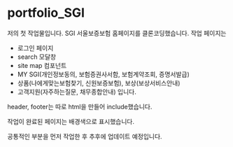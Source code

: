 # portfolio_SGI

저의 첫 작업물입니다.
SGI 서울보증보험 홈페이지를 클론코딩했습니다.
작업 페이지는
- 로그인 페이지
- search 모달창
- site map 컴포넌트
- MY SGI(개인정보동의, 보험증권사서함, 보험계약조회, 증명서발급)
- 상품(나에게맞는보험찾기, 신원보증보험), 보상(보상서비스안내)
- 고객지원(자주하는질문, 채무종합안내)
입니다.

header, footer는 따로 html을 만들어 include했습니다.

작업이 완료된 페이지는 배경색으로 표시했습니다.

공통적인 부분을 먼저 작업한 후 추후에 업데이트 예정입니다.
